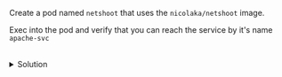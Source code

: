 Create a pod named `netshoot` that uses the `nicolaka/netshoot` image. 

Exec into the pod and verify that you can reach the service by it's name `apache-svc`

<br>
<details><summary>Solution</summary>
<br>

```bash
# create a temporary pod named netshoot and get a shell to the container all in the same kubectl command
kubectl run netshoot --image=nicolaka/netshoot --rm --it -- sh

# verify that you can reach the service
wget -0- apache-svc
```{{exec}}


</details>